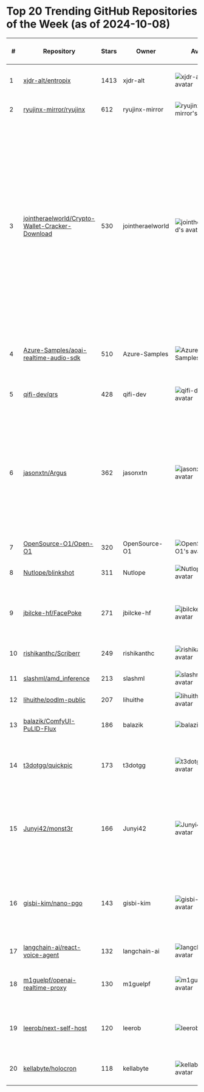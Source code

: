 # Top 20 Trending GitHub Repositories of the Week (as of 2024-10-08)

| # | Repository | Stars | Owner | Avatar | Description | Topics | URL | Created At | Updated At | Pushed At | Git URL | SSH URL | Clone URL | SVN URL | Homepage | Size | Language | Forks Count | Open Issues Count | Default Branch | License |
|---|------------|-------|-------|--------|-------------|--------|-----|------------|------------|-----------|---------|---------|-----------|---------|----------|------|----------|--------------|-------------------|----------------|---------|
| 1 | [xjdr-alt/entropix](https://github.com/xjdr-alt/entropix) | 1413 | xjdr-alt | ![xjdr-alt's avatar](https://avatars.githubusercontent.com/u/173010257?v=4) | Entropy Based Sampling and Parallel CoT Decoding  | No topics | [https://github.com/xjdr-alt/entropix](https://github.com/xjdr-alt/entropix) | 2024-10-03T01:02:51Z | 2024-10-08T04:08:47Z | 2024-10-07T21:58:17Z | git://github.com/xjdr-alt/entropix.git | git@github.com:xjdr-alt/entropix.git | https://github.com/xjdr-alt/entropix.git | https://github.com/xjdr-alt/entropix | No homepage | 1532 | TypeScript | 166 | 17 | main | Apache License 2.0 |
| 2 | [ryujinx-mirror/ryujinx](https://github.com/ryujinx-mirror/ryujinx) | 612 | ryujinx-mirror | ![ryujinx-mirror's avatar](https://avatars.githubusercontent.com/u/183546303?v=4) | Hard-fork of the Ryujinx project | No topics | [https://github.com/ryujinx-mirror/ryujinx](https://github.com/ryujinx-mirror/ryujinx) | 2024-10-01T19:48:13Z | 2024-10-08T03:34:57Z | 2024-10-07T14:06:27Z | git://github.com/ryujinx-mirror/ryujinx.git | git@github.com:ryujinx-mirror/ryujinx.git | https://github.com/ryujinx-mirror/ryujinx.git | https://github.com/ryujinx-mirror/ryujinx | No homepage | 36917 | C# | 321 | 10 | mirror/master | MIT License |
| 3 | [jointheraelworld/Crypto-Wallet-Cracker-Download](https://github.com/jointheraelworld/Crypto-Wallet-Cracker-Download) | 530 | jointheraelworld | ![jointheraelworld's avatar](https://avatars.githubusercontent.com/u/179413745?v=4) |  Crypto Wallet Cracker is a powerful tool designed for security professionals and ethical hackers to test the strength and resilience of cryptocurrency wallets. This tool helps in identifying potential vulnerabilities in wallet security by simulating various attack scenarios.  | bitcoin-brutforce, bitcoin-hacking, bitcoin-hacking-tools, bitcoin-hacks, brute-force, brute-force-attack, cracker, crackers, crypto-bruteforce, crypto-finder, crypto-wallet-cracker, crypto-wallet-searcher, cryptohack, find-lost-wallets, finder-crypto, hack-crypto, hack-crypto-wallet, seed-phrase, wallets-finder, wallets-hacking | [https://github.com/jointheraelworld/Crypto-Wallet-Cracker-Download](https://github.com/jointheraelworld/Crypto-Wallet-Cracker-Download) | 2024-10-07T15:32:10Z | 2024-10-08T01:31:12Z | 2024-10-07T20:07:18Z | git://github.com/jointheraelworld/Crypto-Wallet-Cracker-Download.git | git@github.com:jointheraelworld/Crypto-Wallet-Cracker-Download.git | https://github.com/jointheraelworld/Crypto-Wallet-Cracker-Download.git | https://github.com/jointheraelworld/Crypto-Wallet-Cracker-Download | No homepage | 17 | No language specified | 0 | 0 | main | GNU General Public License v3.0 |
| 4 | [Azure-Samples/aoai-realtime-audio-sdk](https://github.com/Azure-Samples/aoai-realtime-audio-sdk) | 510 | Azure-Samples | ![Azure-Samples's avatar](https://avatars.githubusercontent.com/u/1844662?v=4) | Azure OpenAI code resources for using gpt-4o-realtime capabilities. | No topics | [https://github.com/Azure-Samples/aoai-realtime-audio-sdk](https://github.com/Azure-Samples/aoai-realtime-audio-sdk) | 2024-10-01T01:42:33Z | 2024-10-08T00:15:06Z | 2024-10-07T23:19:11Z | git://github.com/Azure-Samples/aoai-realtime-audio-sdk.git | git@github.com:Azure-Samples/aoai-realtime-audio-sdk.git | https://github.com/Azure-Samples/aoai-realtime-audio-sdk.git | https://github.com/Azure-Samples/aoai-realtime-audio-sdk | No homepage | 2838 | Python | 55 | 6 | main | MIT License |
| 5 | [qifi-dev/qrs](https://github.com/qifi-dev/qrs) | 428 | qifi-dev | ![qifi-dev's avatar](https://avatars.githubusercontent.com/u/183571246?v=4) | Stream data through multiple QRCodes | qrcode, transfer-files | [https://github.com/qifi-dev/qrs](https://github.com/qifi-dev/qrs) | 2024-10-01T11:01:10Z | 2024-10-08T03:54:55Z | 2024-10-07T17:45:43Z | git://github.com/qifi-dev/qrs.git | git@github.com:qifi-dev/qrs.git | https://github.com/qifi-dev/qrs.git | https://github.com/qifi-dev/qrs | https://qrss.netlify.app/ | 670 | TypeScript | 24 | 2 | main | MIT License |
| 6 | [jasonxtn/Argus](https://github.com/jasonxtn/Argus) | 362 | jasonxtn | ![jasonxtn's avatar](https://avatars.githubusercontent.com/u/77933365?v=4) | The Ultimate Information Gathering Toolkit | cms-detection, directory-finder, dns-lookup, information-gathering, osint, pastebin-monitoring, recon-tools, reconnaissance, server-info, ssl-analitcs, txt-records, virustotal, web-crawler, whois-lookup | [https://github.com/jasonxtn/Argus](https://github.com/jasonxtn/Argus) | 2024-10-01T22:13:51Z | 2024-10-08T03:53:09Z | 2024-10-07T21:50:18Z | git://github.com/jasonxtn/Argus.git | git@github.com:jasonxtn/Argus.git | https://github.com/jasonxtn/Argus.git | https://github.com/jasonxtn/Argus | No homepage | 122 | Python | 46 | 1 | main | No license |
| 7 | [OpenSource-O1/Open-O1](https://github.com/OpenSource-O1/Open-O1) | 320 | OpenSource-O1 | ![OpenSource-O1's avatar](https://avatars.githubusercontent.com/u/183299439?v=4) | No description | No topics | [https://github.com/OpenSource-O1/Open-O1](https://github.com/OpenSource-O1/Open-O1) | 2024-10-02T03:04:02Z | 2024-10-08T04:18:48Z | 2024-10-06T11:00:41Z | git://github.com/OpenSource-O1/Open-O1.git | git@github.com:OpenSource-O1/Open-O1.git | https://github.com/OpenSource-O1/Open-O1.git | https://github.com/OpenSource-O1/Open-O1 | No homepage | 35031 | No language specified | 5 | 0 | main | Apache License 2.0 |
| 8 | [Nutlope/blinkshot](https://github.com/Nutlope/blinkshot) | 311 | Nutlope | ![Nutlope's avatar](https://avatars.githubusercontent.com/u/63742054?v=4) | A realtime AI image generator | No topics | [https://github.com/Nutlope/blinkshot](https://github.com/Nutlope/blinkshot) | 2024-10-03T17:31:28Z | 2024-10-08T04:19:24Z | 2024-10-06T20:42:15Z | git://github.com/Nutlope/blinkshot.git | git@github.com:Nutlope/blinkshot.git | https://github.com/Nutlope/blinkshot.git | https://github.com/Nutlope/blinkshot | https://www.blinkshot.io/ | 556 | TypeScript | 43 | 6 | main | No license |
| 9 | [jbilcke-hf/FacePoke](https://github.com/jbilcke-hf/FacePoke) | 271 | jbilcke-hf | ![jbilcke-hf's avatar](https://avatars.githubusercontent.com/u/137051437?v=4) | Select a portrait, click to move the head around (please use your own space / GPU!) | No topics | [https://github.com/jbilcke-hf/FacePoke](https://github.com/jbilcke-hf/FacePoke) | 2024-10-04T23:28:29Z | 2024-10-08T04:19:37Z | 2024-10-07T18:13:33Z | git://github.com/jbilcke-hf/FacePoke.git | git@github.com:jbilcke-hf/FacePoke.git | https://github.com/jbilcke-hf/FacePoke.git | https://github.com/jbilcke-hf/FacePoke | https://huggingface.co/spaces/jbilcke-hf/FacePoke | 1344 | JavaScript | 25 | 5 | main | Other |
| 10 | [rishikanthc/Scriberr](https://github.com/rishikanthc/Scriberr) | 249 | rishikanthc | ![rishikanthc's avatar](https://avatars.githubusercontent.com/u/7254479?v=4) | Self-hosted AI audio transcription | No topics | [https://github.com/rishikanthc/Scriberr](https://github.com/rishikanthc/Scriberr) | 2024-10-04T19:11:50Z | 2024-10-08T04:04:23Z | 2024-10-08T01:58:37Z | git://github.com/rishikanthc/Scriberr.git | git@github.com:rishikanthc/Scriberr.git | https://github.com/rishikanthc/Scriberr.git | https://github.com/rishikanthc/Scriberr | No homepage | 2585 | Svelte | 10 | 3 | main | MIT License |
| 11 | [slashml/amd_inference](https://github.com/slashml/amd_inference) | 213 | slashml | ![slashml's avatar](https://avatars.githubusercontent.com/u/114367080?v=4) | No description | No topics | [https://github.com/slashml/amd_inference](https://github.com/slashml/amd_inference) | 2024-10-02T07:11:16Z | 2024-10-07T17:01:00Z | 2024-10-07T07:09:57Z | git://github.com/slashml/amd_inference.git | git@github.com:slashml/amd_inference.git | https://github.com/slashml/amd_inference.git | https://github.com/slashml/amd_inference | No homepage | 19 | Python | 5 | 11 | main | Apache License 2.0 |
| 12 | [lihuithe/podlm-public](https://github.com/lihuithe/podlm-public) | 207 | lihuithe | ![lihuithe's avatar](https://avatars.githubusercontent.com/u/17582744?v=4) | No description | No topics | [https://github.com/lihuithe/podlm-public](https://github.com/lihuithe/podlm-public) | 2024-10-05T13:33:35Z | 2024-10-08T04:07:29Z | 2024-10-05T13:54:28Z | git://github.com/lihuithe/podlm-public.git | git@github.com:lihuithe/podlm-public.git | https://github.com/lihuithe/podlm-public.git | https://github.com/lihuithe/podlm-public | No homepage | 788 | Python | 13 | 2 | main | No license |
| 13 | [balazik/ComfyUI-PuLID-Flux](https://github.com/balazik/ComfyUI-PuLID-Flux) | 186 | balazik | ![balazik's avatar](https://avatars.githubusercontent.com/u/35840115?v=4) | PuLID-Flux ComfyUI implementation | No topics | [https://github.com/balazik/ComfyUI-PuLID-Flux](https://github.com/balazik/ComfyUI-PuLID-Flux) | 2024-10-01T14:16:04Z | 2024-10-08T03:44:46Z | 2024-10-03T18:38:32Z | git://github.com/balazik/ComfyUI-PuLID-Flux.git | git@github.com:balazik/ComfyUI-PuLID-Flux.git | https://github.com/balazik/ComfyUI-PuLID-Flux.git | https://github.com/balazik/ComfyUI-PuLID-Flux | No homepage | 2277 | Python | 10 | 5 | master | Apache License 2.0 |
| 14 | [t3dotgg/quickpic](https://github.com/t3dotgg/quickpic) | 173 | t3dotgg | ![t3dotgg's avatar](https://avatars.githubusercontent.com/u/6751787?v=4) | Turn SVGs into high resolution PNGs in 2 clicks. Built because Theo was mad. | No topics | [https://github.com/t3dotgg/quickpic](https://github.com/t3dotgg/quickpic) | 2024-10-06T05:44:41Z | 2024-10-08T02:38:42Z | 2024-10-07T02:17:04Z | git://github.com/t3dotgg/quickpic.git | git@github.com:t3dotgg/quickpic.git | https://github.com/t3dotgg/quickpic.git | https://github.com/t3dotgg/quickpic | https://quickpic.t3.gg | 961 | TypeScript | 11 | 1 | main | MIT License |
| 15 | [Junyi42/monst3r](https://github.com/Junyi42/monst3r) | 166 | Junyi42 | ![Junyi42's avatar](https://avatars.githubusercontent.com/u/90844802?v=4) | Official Implementation of paper "MonST3R: A Simple Approach for Estimating Geometry in the Presence of Motion" | No topics | [https://github.com/Junyi42/monst3r](https://github.com/Junyi42/monst3r) | 2024-10-07T07:46:28Z | 2024-10-08T04:17:50Z | 2024-10-07T08:34:58Z | git://github.com/Junyi42/monst3r.git | git@github.com:Junyi42/monst3r.git | https://github.com/Junyi42/monst3r.git | https://github.com/Junyi42/monst3r | https://monst3r-project.github.io/ | 1190 | No language specified | 1 | 1 | main | No license |
| 16 | [gisbi-kim/nano-pgo](https://github.com/gisbi-kim/nano-pgo) | 143 | gisbi-kim | ![gisbi-kim's avatar](https://avatars.githubusercontent.com/u/14989535?v=4) | For an education purpose, from-scratch, single-file, python-only pose-graph optimization implementation | cholmod, codegen, gauss-newton, gtsam, jacobian, pgo, pose-graph-optimization, slam, symforce | [https://github.com/gisbi-kim/nano-pgo](https://github.com/gisbi-kim/nano-pgo) | 2024-10-03T17:35:40Z | 2024-10-08T03:02:46Z | 2024-10-07T12:19:43Z | git://github.com/gisbi-kim/nano-pgo.git | git@github.com:gisbi-kim/nano-pgo.git | https://github.com/gisbi-kim/nano-pgo.git | https://github.com/gisbi-kim/nano-pgo | No homepage | 24232 | Python | 10 | 0 | main | No license |
| 17 | [langchain-ai/react-voice-agent](https://github.com/langchain-ai/react-voice-agent) | 132 | langchain-ai | ![langchain-ai's avatar](https://avatars.githubusercontent.com/u/126733545?v=4) | No description | No topics | [https://github.com/langchain-ai/react-voice-agent](https://github.com/langchain-ai/react-voice-agent) | 2024-10-02T00:24:04Z | 2024-10-08T03:59:39Z | 2024-10-05T00:07:32Z | git://github.com/langchain-ai/react-voice-agent.git | git@github.com:langchain-ai/react-voice-agent.git | https://github.com/langchain-ai/react-voice-agent.git | https://github.com/langchain-ai/react-voice-agent | No homepage | 378 | HTML | 40 | 1 | main | No license |
| 18 | [m1guelpf/openai-realtime-proxy](https://github.com/m1guelpf/openai-realtime-proxy) | 130 | m1guelpf | ![m1guelpf's avatar](https://avatars.githubusercontent.com/u/23558090?v=4) | Safely deploy OpenAI's Realtime APIs in less than 5 minutes! | No topics | [https://github.com/m1guelpf/openai-realtime-proxy](https://github.com/m1guelpf/openai-realtime-proxy) | 2024-10-01T21:10:43Z | 2024-10-07T16:15:18Z | 2024-10-01T21:59:32Z | git://github.com/m1guelpf/openai-realtime-proxy.git | git@github.com:m1guelpf/openai-realtime-proxy.git | https://github.com/m1guelpf/openai-realtime-proxy.git | https://github.com/m1guelpf/openai-realtime-proxy | https://crates.io/crates/openai-realtime-proxy | 13 | Rust | 10 | 1 | main | MIT License |
| 19 | [leerob/next-self-host](https://github.com/leerob/next-self-host) | 120 | leerob | ![leerob's avatar](https://avatars.githubusercontent.com/u/9113740?v=4) | An example deploying Next / Postgres / Nginx to a Ubuntu Linux server. | No topics | [https://github.com/leerob/next-self-host](https://github.com/leerob/next-self-host) | 2024-10-05T14:33:53Z | 2024-10-08T04:11:33Z | 2024-10-07T22:50:37Z | git://github.com/leerob/next-self-host.git | git@github.com:leerob/next-self-host.git | https://github.com/leerob/next-self-host.git | https://github.com/leerob/next-self-host | https://nextselfhost.dev/ | 55 | TypeScript | 5 | 0 | main | No license |
| 20 | [kellabyte/holocron](https://github.com/kellabyte/holocron) | 118 | kellabyte | ![kellabyte's avatar](https://avatars.githubusercontent.com/u/676347?v=4) | Holocron is an object storage based leader election library. | No topics | [https://github.com/kellabyte/holocron](https://github.com/kellabyte/holocron) | 2024-10-01T16:10:29Z | 2024-10-07T07:02:18Z | 2024-10-01T18:28:42Z | git://github.com/kellabyte/holocron.git | git@github.com:kellabyte/holocron.git | https://github.com/kellabyte/holocron.git | https://github.com/kellabyte/holocron | No homepage | 15 | Go | 1 | 1 | main | MIT License |
